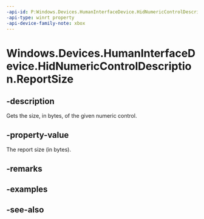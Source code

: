 ```yaml
---
-api-id: P:Windows.Devices.HumanInterfaceDevice.HidNumericControlDescription.ReportSize
-api-type: winrt property
-api-device-family-note: xbox
---
```


<!-- Property syntax
public uint ReportSize { get; }
-->

# Windows.Devices.HumanInterfaceDevice.HidNumericControlDescription.ReportSize

## -description

Gets the size, in bytes, of the given numeric control.

## -property-value

The report size (in bytes).

## -remarks

## -examples

## -see-also
